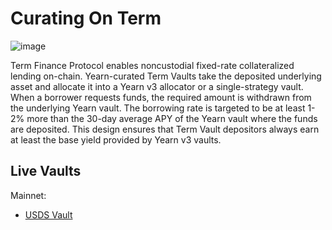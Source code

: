 # Curating On Term

![image](/img/curating/term.jpg)

Term Finance Protocol enables noncustodial fixed-rate collateralized lending on-chain. Yearn-curated Term Vaults take the deposited underlying asset and allocate it into a Yearn v3 allocator or a single-strategy vault. When a borrower requests funds, the required amount is withdrawn from the underlying Yearn vault. The borrowing rate is targeted to be at least 1-2% more than the 30-day average APY of the Yearn vault where the funds are deposited. This design ensures that Term Vault depositors always earn at least the base yield provided by Yearn v3 vaults.

## Live Vaults

Mainnet:

- [USDS Vault](https://app.term.finance/vaults/0xe852db931ac6f02490a32695f09ee79a31f53821/1)
